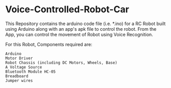 # Voice-Controlled-Robot-Car
This Repository contains the arduino code file (i.e. *.ino) for a RC Robot built using Arduino along with an app's apk file to control the robot. From the App, you can control the movement of Robot using Voice Recognition.

For this Robot, Components required are:

    Arduino
    Motor Driver
    Robot Chassis (including DC Motors, Wheels, Base)
    A Voltage Source
    Bluetooth Module HC-05
    Breadboard
    Jumper wires

